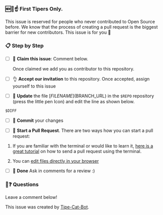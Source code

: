 
### 🆕🐥☝ First Tipers Only.

This issue is reserved for people who never contributed to Open Source before. We know that the process of creating a pull request is the biggest barrier for new contributors. This issue is for you 💝

### 📋 Step by Step

- [ ] 🙋 **Claim this issue**: Comment below.

  Once claimed we add you as contributor to this repository.

- [ ] 👌 **Accept our invitation** to this repository. Once accepted, assign yourself to this issue

- [ ] 📝 **Update** the file [$FILENAME]($BRANCH_URL) in the `$REPO` repository (press the little pen Icon) and edit the line as shown below.


``````diff
$DIFF
``````


- [ ] 💾 **Commit** your changes

- [ ] 🔀 **Start a Pull Request**. There are two ways how you can start a pull request:

1. If you are familiar with the terminal or would like to learn it, [here is a great tutorial](https://egghead.io/series/how-to-contribute-to-an-open-source-project-on-github) on how to send a pull request using the terminal.

2. You can [edit files directly in your browser](https://help.github.com/articles/editing-files-in-your-repository/)

- [ ] 🏁 **Done** Ask in comments for a review :)

### 🤔❓ Questions

Leave a comment below!


This issue was created by [Tipe-Cat-Bot](https://github.com/tipeio/tipe-cat-bot).